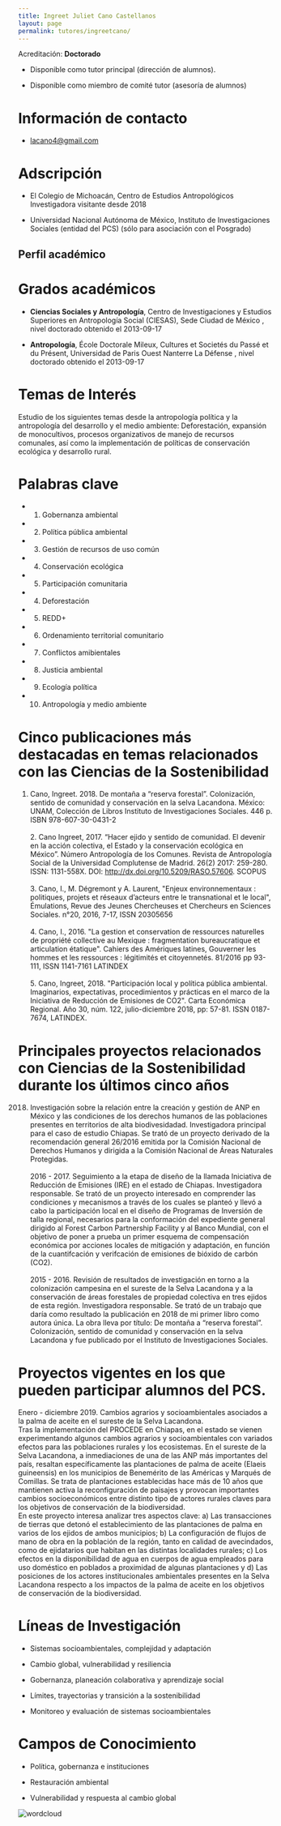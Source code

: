 ```yaml
---
title: Ingreet Juliet Cano Castellanos
layout: page
permalink: tutores/ingreetcano/
---
```


Acreditación: **Doctorado**


 - Disponible como tutor principal (dirección de alumnos).


 - Disponible como miembro de comité tutor (asesoría de alumnos)





# Información de contacto

 - <lacano4@gmail.com>





# Adscripción


 - El Colegio de Michoacán, Centro de Estudios Antropológicos     Investigadora visitante desde 2018
 

 - Universidad Nacional Autónoma de México, Instituto de Investigaciones Sociales (entidad del PCS) (sólo para asociación con el Posgrado)  





## Perfil académico


# Grados académicos


 - **Ciencias Sociales y Antropología**, Centro de Investigaciones y Estudios Superiores en Antropología Social (CIESAS), Sede Ciudad de México , nivel doctorado obtenido el 2013-09-17

 - **Antropología**, École Doctorale Mileux, Cultures et Societés du Passé et du Présent, Universidad de Paris Ouest Nanterre La Défense , nivel doctorado obtenido el 2013-09-17




# Temas de Interés

Estudio de los siguientes temas desde la antropología política y la antropología del desarrollo y el medio ambiente: Deforestación, expansión de monocultivos, procesos organizativos de manejo de recursos comunales, así como la implementación de políticas de conservación ecológica y desarrollo rural.



# Palabras clave


 - 1. Gobernanza ambiental

 - 2. Política pública ambiental

 - 3. Gestión de recursos de uso común

 - 4. Conservación ecológica

 - 5. Participación comunitaria

 - 4. Deforestación 

 - 5. REDD+

 - 6. Ordenamiento territorial comunitario

 - 7. Conflictos amibientales

 - 8. Justicia ambiental

 - 9. Ecología política

 - 10. Antropología y medio ambiente




# Cinco publicaciones más destacadas en temas relacionados con las Ciencias de la Sostenibilidad

1. Cano, Ingreet. 2018. De montaña a “reserva forestal”. Colonización, sentido de comunidad y conservación en la selva Lacandona. México: UNAM, Colección de Libros Instituto de Investigaciones Sociales. 446 p. ISBN 978-607-30-0431-2 <br /><br />2. Cano Ingreet, 2017. “Hacer ejido y sentido de comunidad. El devenir en la acción colectiva, el Estado y la conservación ecológica en México”. Número Antropología de los Comunes. Revista de Antropología Social de la Universidad Complutense de Madrid. 26(2) 2017: 259-280. ISSN: 1131-558X. DOI: http://dx.doi.org/10.5209/RASO.57606. SCOPUS<br /><br />3. Cano, I., M. Dégremont y A. Laurent, &quot;Enjeux environnementaux : politiques, projets et réseaux d’acteurs entre le transnational et le local&quot;, Émulations, Revue des Jeunes Chercheuses et Chercheurs en Sciences Sociales. n°20, 2016, 7-17, ISSN 20305656<br /><br />4. Cano, I., 2016. &quot;La gestion et conservation de ressources naturelles de propriété collective au Mexique : fragmentation bureaucratique et articulation étatique&quot;. Cahiers des Amériques latines, Gouverner les hommes et les ressources : légitimités et citoyennetés.  81/2016 pp 93-111, ISSN 1141-7161 LATINDEX<br /><br />5. Cano, Ingreet, 2018. &quot;Participación local y política pública ambiental. Imaginarios, expectativas, procedimientos y prácticas en el marco de la Iniciativa de Reducción de Emisiones de CO2&quot;. Carta Económica Regional. Año 30, núm. 122, julio-diciembre 2018, pp: 57-81. ISSN 0187-7674, LATINDEX.




# Principales proyectos relacionados con Ciencias de la Sostenibilidad durante los últimos cinco años

2018. Investigación sobre la relación entre la creación y gestión de ANP en México y las condiciones de los derechos humanos de las poblaciones presentes en territorios de alta biodivesidadad. Investigadora principal para el caso de estudio Chiapas. Se trató de un proyecto derivado de la recomendación general 26/2016 emitida por la Comisión Nacional de Derechos Humanos y dirigida a la Comisión Nacional de Áreas Naturales Protegidas.<br /><br />2016 - 2017. Seguimiento a la etapa de diseño de la llamada Iniciativa de Reducción de Emisiones (IRE) en el estado de Chiapas. Investigadora responsable. Se trató de un proyecto interesado en comprender las condiciones y mecanismos a través de los cuales se planteó y llevó a cabo la participación local en el diseño de Programas de Inversión de talla regional, necesarios para la conformación del expediente general dirigido al Forest Carbon Partnership Facility y al Banco Mundial, con el objetivo de poner a prueba un primer esquema de compensación económica por acciones locales de mitigación y adaptación, en función de la cuantifcación y verifcación de emisiones de bióxido de carbón (CO2). <br /><br />2015 - 2016. Revisión de resultados de investigación en torno a la colonización campesina en el sureste de la Selva Lacandona y a la conservación de áreas forestales de propiedad colectiva en tres ejidos de esta región. Investigadora responsable. Se trató de un trabajo que daría como resultado la publicación en 2018 de mi primer libro como autora única. La obra lleva por título: De montaña a “reserva forestal”. Colonización, sentido de comunidad y conservación en la selva Lacandona y fue publicado por el Instituto de Investigaciones Sociales.<br />




# Proyectos vigentes en los que pueden participar alumnos del PCS.

Enero - diciembre 2019.  Cambios agrarios y socioambientales asociados a la palma de aceite en el sureste de la Selva Lacandona. <br />Tras la implementación del PROCEDE en Chiapas, en el estado se vienen experimentando algunos cambios agrarios y socioambientales con variados efectos para las poblaciones rurales y los ecosistemas. En el sureste de la Selva Lacandona, a inmediaciones de una de las ANP más importantes del país, resaltan específicamente las plantaciones de palma de aceite (Elaeis guineensis) en los municipios de Benemérito de las Américas y Marqués de Comillas. Se trata de plantaciones establecidas hace más de 10 años que mantienen activa la reconfiguración de paisajes y provocan importantes cambios socioeconómicos entre distinto tipo de actores rurales claves para los objetivos de conservación de la biodiversidad. <br />En este proyecto interesa analizar tres aspectos clave: a) Las transacciones de tierras que detonó el establecimiento de las plantaciones de palma en varios de los ejidos de ambos municipios; b) La configuración de flujos de mano de obra en la población de la región, tanto en calidad de avecindados, como de ejidatarios que habitan en las distintas localidades rurales; c) Los efectos en la disponibilidad de agua en cuerpos de agua empleados para uso doméstico en poblados a proximidad de algunas plantaciones y d) Las posiciones de los actores institucionales ambientales presentes en la Selva Lacandona respecto a los impactos de la palma de aceite en los objetivos de conservación de la biodiversidad.




# Líneas de Investigación


 - Sistemas socioambientales, complejidad y adaptación

 - Cambio global, vulnerabilidad y resiliencia

 - Gobernanza, planeación colaborativa y aprendizaje social

 - Límites, trayectorias y transición a la sostenibilidad

 - Monitoreo y evaluación de sistemas socioambientales





# Campos de Conocimiento

 - Política, gobernanza e instituciones

 - Restauración ambiental

 - Vulnerabilidad y respuesta al cambio global



![wordcloud](https://sostenibilidad.posgrado.unam.mx/media/perfil-academico/150/wordcloud.png)
